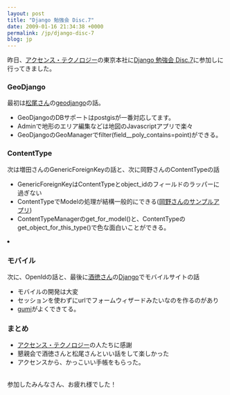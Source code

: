 ```yaml
---
layout: post
title: "Django 勉強会 Disc.7"
date: 2009-01-16 21:34:38 +0000
permalink: /jp/django-disc-7
blog: jp
---
```


<p>昨日、<a href="http://accense.com/">アクセンス・テクノロジー</a>の東京本社に<a href="http://djangoproject.jp/etude/7/">Django 勉強会 Disc.7</a>に参加しに行ってきました。</p>

<h3>GeoDjango</h3>
<p>最初は<a href="http://twitter.com/tmatsuo">松尾さん</a>の<a href="http://geodjango.org/">geodjango</a>の話。</p>
<ul>
<li>GeoDjangoのDBサポートはpostgisが一番対応してます。</li>
<li>Adminで地形のエリア編集などは地図のJavascriptアプリで楽々</li>
<li>GeoDjangoのGeoManagerでfilter(field__poly_contains=point)ができる。</li>

</ul>

<h3>ContentType</h3>
<p>次は増田さんのGenericForeignKeyの話と、次に岡野さんのContentTypeの話</p>
<ul>
<li>GenericForeignKeyはContentTypeとobject_idのフィールドのラッパーに過ぎない</li>
<li>ContentTypeでModelの処理が結構一般的にできる(<a href="http://bitbucket.org/tokibito/sample_nullpobug/src/tip/django/ct_sample/">岡野さんのサンプルアプリ</a>)</li>
<li>ContentTypeManagerのget_for_model()と、ContentTypeのget_object_for_this_type()で色な面白いことができる。</li>
</ul>
<li>

<h3>モバイル</h3>
<p>次に、OpenIdの話と、最後に<a href="http://d.hatena.ne.jp/perezvon/">酒徳さん</a>の<a href="http://www.djangoproject.com/" title="Django">Django</a>でモバイルサイトの話</p>
<ul>
<li>モバイルの開発は大変</li>
<li>セッションを使わずにurlでフォームウィザードみたいなのを作るのがあり</li>
<li><a href="http://gu3.jp/">gumi</a>がよくできてる。</li>
</ul>

<h3>まとめ</h3>
<ul>
<li><a href="http://accense.com/">アクセンス・テクノロジー</a>の人たちに感謝</li>
<li>懇親会で酒徳さんと松尾さんといい話をして楽しかった</li>
<li>アクセンスから、かっこいい手帳をもらった。<br /><a href="http://farm4.static.flickr.com/3338/3201528890_28293f2266.jpg?v=0" rel="lightbox"><img src="http://farm4.static.flickr.com/3338/3201528890_28293f2266_m.jpg" title="アクセンス・テクノロジーfullflex手帳" alt="" /></a></li>
</ul>

参加したみんなさん、お疲れ様でした！</li>
<div class="sharethis">
        <script type="text/javascript" language="javascript">
          SHARETHIS.addEntry( {
            title : 'Django 勉強会 Disc.7',
              url   : 'http://www.ianlewis.org/jp/django-disc-7'}, 
            { button: true }
          ) ;
        </script></div>
